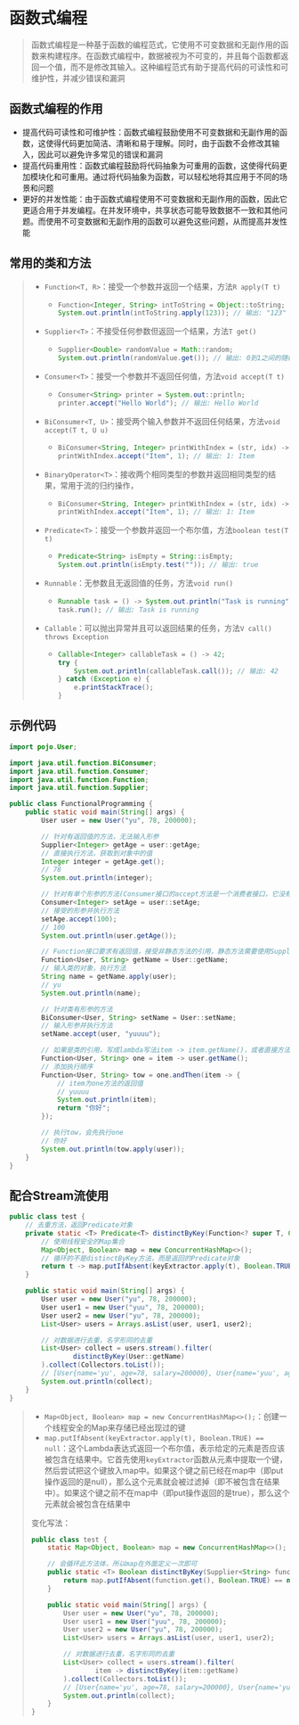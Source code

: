 # 函数式编程

> 函数式编程是一种基于函数的编程范式，它使用不可变数据和无副作用的函数来构建程序。在函数式编程中，数据被视为不可变的，并且每个函数都返回一个值，而不是修改其输入。这种编程范式有助于提高代码的可读性和可维护性，并减少错误和漏洞

## 函数式编程的作用

- 提高代码可读性和可维护性：函数式编程鼓励使用不可变数据和无副作用的函数，这使得代码更加简洁、清晰和易于理解。同时，由于函数不会修改其输入，因此可以避免许多常见的错误和漏洞
- 提高代码重用性：函数式编程鼓励将代码抽象为可重用的函数，这使得代码更加模块化和可重用。通过将代码抽象为函数，可以轻松地将其应用于不同的场景和问题
- 更好的并发性能：由于函数式编程使用不可变数据和无副作用的函数，因此它更适合用于并发编程。在并发环境中，共享状态可能导致数据不一致和其他问题。而使用不可变数据和无副作用的函数可以避免这些问题，从而提高并发性能

## 常用的类和方法

> - `Function<T, R>`：接受一个参数并返回一个结果，方法`R apply(T t)`
>
>   - ```java
>     Function<Integer, String> intToString = Object::toString;
>     System.out.println(intToString.apply(123)); // 输出: "123"
>     ```
>
> - `Supplier<T>`：不接受任何参数但返回一个结果，方法`T get()`
>
>   - ```java
>     Supplier<Double> randomValue = Math::random;
>     System.out.println(randomValue.get()); // 输出: 0到1之间的随机数
>     ```
>
> - `Consumer<T>`：接受一个参数并不返回任何值，方法`void accept(T t)`
>
>   - ```java
>     Consumer<String> printer = System.out::println;
>     printer.accept("Hello World"); // 输出: Hello World
>     ```
>
> - `BiConsumer<T, U>`：接受两个输入参数并不返回任何结果，方法`void accept(T t, U u)`
>
>   - ```java
>     BiConsumer<String, Integer> printWithIndex = (str, idx) -> System.out.println(idx + ": " + str);
>     printWithIndex.accept("Item", 1); // 输出: 1: Item
>     ```
>
> - `BinaryOperator<T>`：接收两个相同类型的参数并返回相同类型的结果，常用于流的归约操作，
>
>   - ```java
>     BiConsumer<String, Integer> printWithIndex = (str, idx) -> System.out.println(idx + ": " + str);
>     printWithIndex.accept("Item", 1); // 输出: 1: Item
>     ```
>
> - `Predicate<T>`：接受一个参数并返回一个布尔值，方法`boolean test(T t)`
>
>   - ```java
>     Predicate<String> isEmpty = String::isEmpty;
>     System.out.println(isEmpty.test("")); // 输出: true
>     ```
>
> - `Runnable`：无参数且无返回值的任务，方法`void run()`
>
>   - ```java
>     Runnable task = () -> System.out.println("Task is running");
>     task.run(); // 输出: Task is running
>     ```
>
> - `Callable`：可以抛出异常并且可以返回结果的任务，方法`V call() throws Exception`
>
>   - ```java
>     Callable<Integer> callableTask = () -> 42;
>     try {
>         System.out.println(callableTask.call()); // 输出: 42
>     } catch (Exception e) {
>         e.printStackTrace();
>     }
>     ```

## 示例代码

```java
import pojo.User;

import java.util.function.BiConsumer;
import java.util.function.Consumer;
import java.util.function.Function;
import java.util.function.Supplier;

public class FunctionalProgramming {
    public static void main(String[] args) {
        User user = new User("yu", 78, 200000);

        // 针对有返回值的方法，无法输入形参
        Supplier<Integer> getAge = user::getAge;
        // 直接执行方法，获取到对象中的值
        Integer integer = getAge.get();
        // 78
        System.out.println(integer);

        // 针对有单个形参的方法(Consumer接口的accept方法是一个消费者接口，它没有返回值)
        Consumer<Integer> setAge = user::setAge;
        // 接受的形参并执行方法
        setAge.accept(100);
        // 100
        System.out.println(user.getAge());

        // Function接口要求有返回值，接受非静态方法的引用，静态方法需要使用Supplier
        Function<User, String> getName = User::getName;
        // 输入类的对象，执行方法
        String name = getName.apply(user);
        // yu
        System.out.println(name);

        // 针对类有形参的方法
        BiConsumer<User, String> setName = User::setName;
        // 输入形参并执行方法
        setName.accept(user, "yuuuu");

        // 如果是类的引用，写成lambda写法item -> item.getName()，或者直接方法引用User::getName
        Function<User, String> one = item -> user.getName();
        // 添加执行顺序
        Function<User, String> tow = one.andThen(item -> {
            // item为one方法的返回值
            // yuuuu
            System.out.println(item);
            return "你好";
        });

        // 执行tow，会先执行one
        // 你好
        System.out.println(tow.apply(user));
    }
}
```

## 配合Stream流使用

```java
public class test {
    // 去重方法，返回Predicate对象
    private static <T> Predicate<T> distinctByKey(Function<? super T, Object> keyExtractor) {
        // 使用线程安全的Map集合
        Map<Object, Boolean> map = new ConcurrentHashMap<>();
        // 循环的不是distinctByKey方法，而是返回的Predicate对象
        return t -> map.putIfAbsent(keyExtractor.apply(t), Boolean.TRUE) == null;
    }

    public static void main(String[] args) {
        User user = new User("yu", 78, 200000);
        User user1 = new User("yuu", 78, 200000);
        User user2 = new User("yu", 78, 200000);
        List<User> users = Arrays.asList(user, user1, user2);

        // 对数据进行去重，名字形同的去重
        List<User> collect = users.stream().filter(
                distinctByKey(User::getName)
        ).collect(Collectors.toList());
        // [User{name='yu', age=78, salary=200000}, User{name='yuu', age=78, salary=200000}]
        System.out.println(collect);
    }
}
```

> - `Map<Object, Boolean> map = new ConcurrentHashMap<>();`：创建一个线程安全的Map来存储已经出现过的键
> - `map.putIfAbsent(keyExtractor.apply(t), Boolean.TRUE) == null`：这个Lambda表达式返回一个布尔值，表示给定的元素是否应该被包含在结果中。它首先使用`keyExtractor`函数从元素中提取一个键，然后尝试把这个键放入map中。如果这个键之前已经在map中（即put操作返回的是null），那么这个元素就会被过滤掉（即不被包含在结果中）。如果这个键之前不在map中（即put操作返回的是true），那么这个元素就会被包含在结果中
>
> 变化写法：
>
> ```java
> public class test {
>     static Map<Object, Boolean> map = new ConcurrentHashMap<>();
> 
>     // 会循环此方法体，所以map在外面定义一次即可
>     public static <T> Boolean distinctByKey(Supplier<String> function) {
>         return map.putIfAbsent(function.get(), Boolean.TRUE) == null;
>     }
> 
>     public static void main(String[] args) {
>         User user = new User("yu", 78, 200000);
>         User user1 = new User("yuu", 78, 200000);
>         User user2 = new User("yu", 78, 200000);
>         List<User> users = Arrays.asList(user, user1, user2);
> 
>         // 对数据进行去重，名字形同的去重
>         List<User> collect = users.stream().filter(
>                 item -> distinctByKey(item::getName)
>         ).collect(Collectors.toList());
>         // [User{name='yu', age=78, salary=200000}, User{name='yuu', age=78, salary=200000}]
>         System.out.println(collect);
>     }
> }
> ```